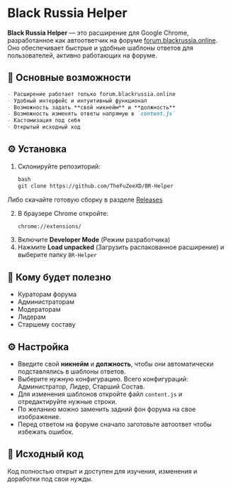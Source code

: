 # Black Russia Helper

**Black Russia Helper** — это расширение для Google Chrome, разработанное как автоответчик на форуме [forum.blackrussia.online](https://forum.blackrussia.online). Оно обеспечивает быстрые и удобные шаблоны ответов для пользователей, активно работающих на форуме.

## 🧩 Основные возможности
```markdown
- Расширение работает только forum.blackrussia.online
- Удобный интерфейс и интуитивный функционал
- Возможность задать **свой никнейм** и **должность**
- Возможность изменять ответы напрямую в `content.js`
- Кастомизация под себя
- Открытый исходный код
```
## ⚙️ Установка

1. Склонируйте репозиторий:
   ```markdown
   bash
   git clone https://github.com/TheFuZeeXD/BR-Helper
   ```

Либо скачайте готовую сборку в разделе [Releases](https://github.com/TheFuZeeXD/BR-Helper/releases)

2. В браузере Chrome откройте:
     ```markdown
   chrome://extensions/
   ```
4. Включите **Developer Mode** (Режим разработчика)
5. Нажмите **Load unpacked** (Загрузить распакованное расширение) и выберите папку `BR-Helper`

## 👤 Кому будет полезно

* Кураторам форума
* Администраторам
* Модераторам
* Лидерам
* Старшему составу

## ⚙️ Настройка

* Введите свой **никнейм** и **должность**, чтобы они автоматически подставлялись в шаблоны ответов.
* Выберите нужную конфигурацию. Всего конфигураций: Администратор, Лидер, Старший Состав.
* Для изменения шаблонов откройте файл `content.js` и отредактируйте нужные строки.
* По желанию можно заменить задний фон форума на свое изображение.
* Перед ответом на форуме сначало заготовьте автоответ чтобы избежать ошибок.

## 📂 Исходный код

Код полностью открыт и доступен для изучения, изменения и доработки под свои нужды.
